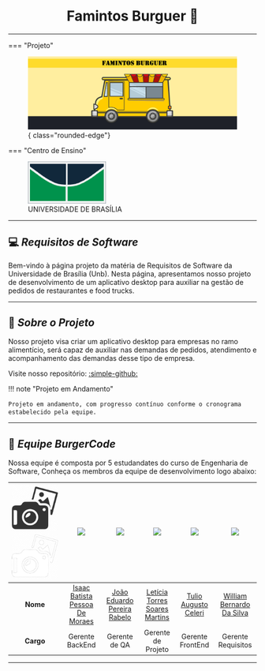 # <center>**Famintos Burguer :hamburger:**</center>

_________________________________________________________________________________

=== "Projeto"
    <figure markdown="span">
      ![Banner](img/FamintosBanner.png){ class="rounded-edge"}
    </figure>
=== "Centro de Ensino"
    <figure markdown="span">
      ![UNB](img/Unb.png)
      <figcaption>UNIVERSIDADE DE BRASÍLIA</figcaption>
    </figure>
_________________________________________________________________________________

## 💻 *Requisitos de Software*

Bem-vindo à página projeto da matéria de Requisitos de Software da Universidade de Brasília (Unb). Nesta página, apresentamos nosso projeto de desenvolvimento de um aplicativo desktop para auxiliar na gestão de pedidos de restaurantes e food trucks.

_________________________________________________________________________________

## 📄 *Sobre o Projeto*

Nosso projeto visa criar um aplicativo desktop para empresas no ramo alimentício, será capaz de auxiliar nas demandas de pedidos, atendimento e acompanhamento das demandas desse tipo de empresa.

Visite nosso repositório: [:simple-github:](https://github.com/mdsreq-fga-unb/2024.2-T01-FamintosBurguer)

!!! note "Projeto em Andamento"

    Projeto em andamento, com progresso contínuo conforme o cronograma estabelecido pela equipe.
_________________________________________________________________________________
## 👥 *Equipe BurgerCode*

Nossa equipe é composta por 5 estudandates do curso de Engenharia de Software, Conheça os membros da equipe de desenvolvimento logo abaixo:

| ![Camera](img/ProfilePic_D.png#only-light) ![Camera](img/ProfilePic_L.png#only-dark)     | [<img src="https://avatars.githubusercontent.com/u/118384776?v=4" class="rounded-image" >]() | [<img src="https://avatars.githubusercontent.com/u/78875892?v=4" class="rounded-image">]() | [<img src="https://avatars.githubusercontent.com/u/86434947?v=4" class="rounded-image" >]()  | [<img src="https://avatars.githubusercontent.com/u/122989234?v=4" class="rounded-image">]()| [<img src="https://avatars.githubusercontent.com/u/124713089?v=4" class="rounded-image" >]() |
|:---------:|:------------------------------------------------------------------------------:|:------------------------------------------------------------------------------:|:-------------------------------------------------------------------------------:|:-------------------------------------------------------------------------------:|:-------------------------------------------------------------------------------:|
| **Nome**  | [Isaac Batista Pessoa De Moraes](https://github.com/isaacbatista26) | [João Eduardo Pereira Rabelo](https://github.com/JoaoEduardoP) | [Letícia Torres Soares Martins](https://github.com/leticiatmartins) | [Tulio Augusto Celeri](https://github.com/TulioCeleri) | [William Bernardo Da Silva](https://github.com/willxbernardo) |
| **Cargo** | Gerente BackEnd | Gerente de QA | Gerente de Projeto | Gerente FrontEnd | Gerente Requisitos |

_________________________________________________________________________________